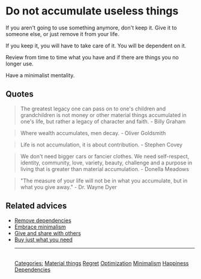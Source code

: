 # Do not accumulate useless things

If you aren't going to use something anymore, don't keep it. Give it to someone else, or just remove it from your life.

If you keep it, you will have to take care of it. You will be dependent on it.

Review from time to time what you have and if there are things you no longer use.

Have a minimalist mentality.

## Quotes

> The greatest legacy one can pass on to one's children and grandchildren is not money or other material things accumulated in one's life, but rather a legacy of character and faith. - Billy Graham

> Where wealth accumulates, men decay. - Oliver Goldsmith

> Life is not accumulation, it is about contribution. - Stephen Covey

> We don't need bigger cars or fancier clothes. We need self-respect, identity, community, love, variety, beauty, challenge and a purpose in living that is greater than material accumulation. - Donella Meadows

> "The measure of your life will not be in what you accumulate, but in what you give away." - Dr. Wayne Dyer

## Related advices

- [Remove dependencies](../Remove%20dependencies/index.md)
- [Embrace minimalism](../Embrace%20minimalism/index.md)
- [Give and share with others](../Give%20and%20share%20with%20others/index.md)
- [Buy just what you need](../Buy%20just%20what%20you%20need/index.m)<hr/><br/>[Categories:](../Categories/index.md) [Material things](../Categories/Material%20things.md) [Regret](../Categories/Regret.md) [Optimization](../Categories/Optimization.md) [Minimalism](../Categories/Minimalism.md) [Happiness](../Categories/Happiness.md) [Dependencies](../Categories/Dependencies.md)